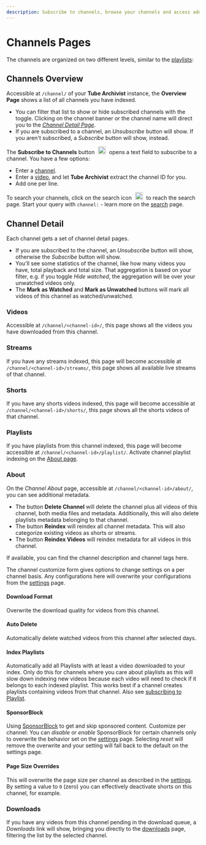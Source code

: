 ```yaml
---
description: Subscribe to channels, browse your channels and access additional metadata.
---
```


# Channels Pages

The channels are organized on two different levels, similar to the [playlists](playlists.md):

## Channels Overview
Accessible at `/channel/` of your **Tube Archivist** instance, the **Overview Page** shows a list of all channels you have indexed. 

- You can filter that list to show or hide subscribed channels with the toggle. Clicking on the channel banner or the channel name will direct you to the [*Channel Detail Page*](channels.md#channel-detail).
- If you are subscribed to a channel, an *Unsubscribe* button will show. If you aren't subscribed, a *Subscribe* button will show, instead. 

The **Subscribe to Channels** button <img src="/assets/icon-add.png?raw=true" alt="add icon" width="20px" style="margin:0 5px;"> opens a text field to subscribe to a channel. You have a few options:

- Enter a [channel](urls.md#channel).
- Enter a [video](urls.md#video), and let **Tube Archivist** extract the channel ID for you.
- Add one per line.

To search your channels, click on the search icon <img src="/assets/icon-search.png?raw=true" alt="search icon" width="20px" style="margin:0 5px;"> to reach the search page. Start your query with `channel:` - learn more on the [search](search.md) page.

## Channel Detail
Each channel gets a set of channel detail pages.

- If you are subscribed to the channel, an *Unsubscribe* button will show, otherwise the *Subscribe* button will show.
- You'll see some statistics of the channel, like how many videos you have, total playback and total size. That aggregation is based on your filter, e.g. if you toggle *Hide watched*, the aggregation will be over your unwatched videos only.
- The **Mark as Watched** and **Mark as Unwatched** buttons will mark all videos of this channel as watched/unwatched.

### Videos
Accessible at `/channel/<channel-id>/`, this page shows all the videos you have downloaded from this channel.

### Streams
If you have any streams indexed, this page will become accessible at `/channel/<channel-id>/streams/`, this page shows all available live streams of that channel. 

### Shorts
If you have any shorts videos indexed, this page will become accessible at `/channel/<channel-id>/shorts/`, this page shows all the shorts videos of that channel.

### Playlists
If you have playlists from this channel indexed, this page will become accessible at `/channel/<channel-id>/playlist/`. Activate channel playlist indexing on the [About page](channels.md#about).

### About
On the *Channel About* page, accessible at `/channel/<channel-id>/about/`, you can see additional metadata.

- The button **Delete Channel** will delete the channel plus all videos of this channel, both media files and metadata. Additionally, this will also delete playlists metadata belonging to that channel.
- The button **Reindex** will reindex all channel metadata. This will also categorize existing videos as shorts or streams.
- The button **Reindex Videos** will reindex metadata for all videos in this channel.

If available, you can find the channel description and channel tags here.

The channel customize form gives options to change settings on a per channel basis. Any configurations here will overwrite your configurations from the [settings](settings/application.md) page.

#### Download Format
Overwrite the download quality for videos from this channel.

#### Auto Delete
Automatically delete watched videos from this channel after selected days.

#### Index Playlists
Automatically add all Playlists with at least a video downloaded to your index. Only do this for channels where you care about playlists as this will slow down indexing new videos because each video will need to check if it belongs to each indexed playlist. This works best if a channel creates playlists containing videos from that channel. Also see [subscribing to Playlist](playlists.md/#playlist-overview).

#### SponsorBlock
Using [SponsorBlock](https://sponsor.ajay.app/) to get and skip sponsored content. Customize per channel: You can *disable* or *enable* SponsorBlock for certain channels only to overwrite the behavior set on the [settings](settings/application.md) page. Selecting *reset* will remove the overwrite and your setting will fall back to the default on the settings page.

#### Page Size Overrides
This will overwrite the page size per channel as described in the [settings](settings/application.md#subscriptions). By setting a value to `0` (zero) you can effectively deactivate shorts on this channel, for example.

### Downloads
If you have any videos from this channel pending in the download queue, a *Downloads* link will show, bringing you directly to the [downloads](downloads.md) page, filtering the list by the selected channel.
